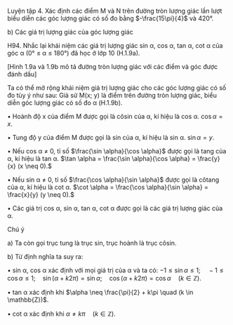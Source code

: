 Luyện tập 4. Xác định các điểm M và N trên đường tròn lượng giác lần lượt biểu diễn các góc lượng giác có số đo bằng $-\frac{15\pi}{4}$ và 420°.

b) Các giá trị lượng giác của góc lượng giác

H94. Nhắc lại khái niệm các giá trị lượng giác sin α, cos α, tan α, cot α của góc α (0° ≤ α ≤ 180°) đã học ở lớp 10 (H.1.9a).

[Hình 1.9a và 1.9b mô tả đường tròn lượng giác với các điểm và góc được đánh dấu]

Ta có thể mở rộng khái niệm giá trị lượng giác cho các góc lượng giác có số đo tùy ý như sau:
Giả sử M(x; y) là điểm trên đường tròn lượng giác, biểu diễn góc lượng giác có số đo α (H.1.9b).

• Hoành độ x của điểm M được gọi là côsin của α, kí hiệu là cos α.
$\cos \alpha = x.$

• Tung độ y của điểm M được gọi là sin của α, kí hiệu là sin α.
$\sin \alpha = y.$

• Nếu cos α ≠ 0, tỉ số $\frac{\sin \alpha}{\cos \alpha}$ được gọi là tang của α, kí hiệu là tan α.
$\tan \alpha = \frac{\sin \alpha}{\cos \alpha} = \frac{y}{x} (x \neq 0).$

• Nếu sin α ≠ 0, tỉ số $\frac{\cos \alpha}{\sin \alpha}$ được gọi là côtang của α, kí hiệu là cot α.
$\cot \alpha = \frac{\cos \alpha}{\sin \alpha} = \frac{x}{y} (y \neq 0).$

• Các giá trị cos α, sin α, tan α, cot α được gọi là các giá trị lượng giác của α.

Chú ý

a) Ta còn gọi trục tung là trục sin, trục hoành là trục côsin.

b) Từ định nghĩa ta suy ra:

• sin α, cos α xác định với mọi giá trị của α và ta có:
$-1 \leq \sin \alpha \leq 1; \quad -1 \leq \cos \alpha \leq 1; \quad \sin(\alpha + k2\pi) = \sin \alpha; \quad \cos(\alpha + k2\pi) = \cos \alpha \quad (k \in \mathbb{Z}).$

• tan α xác định khi $\alpha \neq \frac{\pi}{2} + k\pi \quad (k \in \mathbb{Z})$.

• cot α xác định khi $\alpha \neq k\pi \quad (k \in \mathbb{Z})$.
